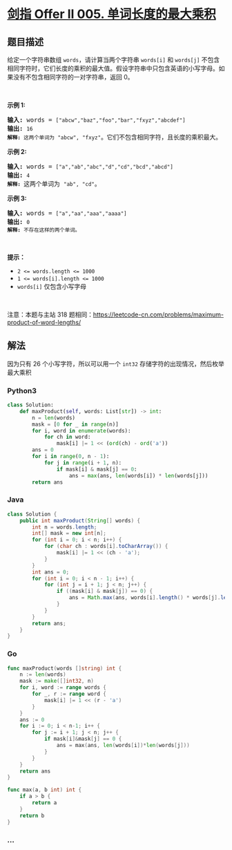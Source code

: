 # [剑指 Offer II 005. 单词长度的最大乘积](https://leetcode-cn.com/problems/aseY1I)

## 题目描述

<!-- 这里写题目描述 -->

<p>给定一个字符串数组&nbsp;<code>words</code>，请计算当两个字符串 <code>words[i]</code> 和 <code>words[j]</code> 不包含相同字符时，它们长度的乘积的最大值。假设字符串中只包含英语的小写字母。如果没有不包含相同字符的一对字符串，返回 0。</p>

<p>&nbsp;</p>

<p><strong>示例&nbsp;1:</strong></p>

<pre>
<strong>输入:</strong> words = <code>[&quot;abcw&quot;,&quot;baz&quot;,&quot;foo&quot;,&quot;bar&quot;,&quot;fxyz&quot;,&quot;abcdef&quot;]</code>
<strong>输出: </strong><code>16 
<strong>解释:</strong> 这两个单词为<strong> </strong></code><code>&quot;abcw&quot;, &quot;fxyz&quot;</code>。它们不包含相同字符，且长度的乘积最大。</pre>

<p><strong>示例 2:</strong></p>

<pre>
<strong>输入:</strong> words = <code>[&quot;a&quot;,&quot;ab&quot;,&quot;abc&quot;,&quot;d&quot;,&quot;cd&quot;,&quot;bcd&quot;,&quot;abcd&quot;]</code>
<strong>输出: </strong><code>4 
<strong>解释: </strong></code>这两个单词为 <code>&quot;ab&quot;, &quot;cd&quot;</code>。</pre>

<p><strong>示例 3:</strong></p>

<pre>
<strong>输入:</strong> words = <code>[&quot;a&quot;,&quot;aa&quot;,&quot;aaa&quot;,&quot;aaaa&quot;]</code>
<strong>输出: </strong><code>0 
<strong>解释: </strong>不存在这样的两个单词。</code>
</pre>

<p>&nbsp;</p>

<p><strong>提示：</strong></p>

<ul>
	<li><code>2 &lt;= words.length &lt;= 1000</code></li>
	<li><code>1 &lt;= words[i].length &lt;= 1000</code></li>
	<li><code>words[i]</code>&nbsp;仅包含小写字母</li>
</ul>

<p>&nbsp;</p>

<p><meta charset="UTF-8" />注意：本题与主站 318&nbsp;题相同：<a href="https://leetcode-cn.com/problems/maximum-product-of-word-lengths/">https://leetcode-cn.com/problems/maximum-product-of-word-lengths/</a></p>


## 解法

<!-- 这里可写通用的实现逻辑 -->

因为只有 26 个小写字符，所以可以用一个 `int32` 存储字符的出现情况，然后枚举最大乘积

<!-- tabs:start -->

### **Python3**

<!-- 这里可写当前语言的特殊实现逻辑 -->

```python
class Solution:
    def maxProduct(self, words: List[str]) -> int:
        n = len(words)
        mask = [0 for _ in range(n)]
        for i, word in enumerate(words):
            for ch in word:
                mask[i] |= 1 << (ord(ch) - ord('a'))
        ans = 0
        for i in range(0, n - 1):
            for j in range(i + 1, n):
                if mask[i] & mask[j] == 0:
                    ans = max(ans, len(words[i]) * len(words[j]))
        return ans
```

### **Java**

<!-- 这里可写当前语言的特殊实现逻辑 -->

```java
class Solution {
    public int maxProduct(String[] words) {
        int n = words.length;
        int[] mask = new int[n];
        for (int i = 0; i < n; i++) {
            for (char ch : words[i].toCharArray()) {
                mask[i] |= 1 << (ch - 'a');
            }
        }
        int ans = 0;
        for (int i = 0; i < n - 1; i++) {
            for (int j = i + 1; j < n; j++) {
                if ((mask[i] & mask[j]) == 0) {
                    ans = Math.max(ans, words[i].length() * words[j].length());
                }
            }
        }
        return ans;
    }
}
```

### **Go**

```go
func maxProduct(words []string) int {
	n := len(words)
	mask := make([]int32, n)
	for i, word := range words {
		for _, r := range word {
			mask[i] |= 1 << (r - 'a')
		}
	}
	ans := 0
	for i := 0; i < n-1; i++ {
		for j := i + 1; j < n; j++ {
			if mask[i]&mask[j] == 0 {
				ans = max(ans, len(words[i])*len(words[j]))
			}
		}
	}
	return ans
}

func max(a, b int) int {
	if a > b {
		return a
	}
	return b
}
```

### **...**

```

```

<!-- tabs:end -->
